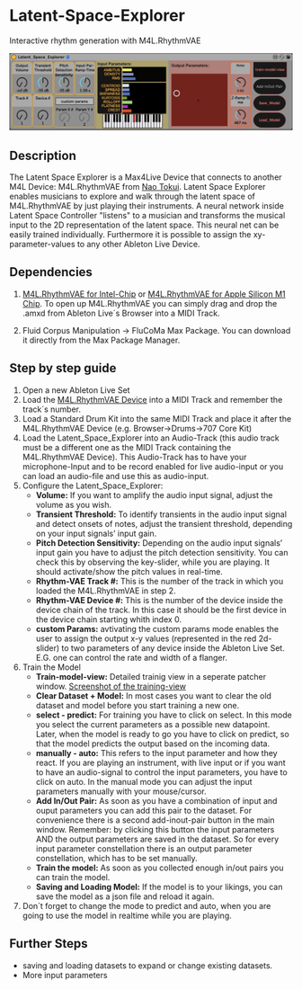 # Latent-Space-Explorer
Interactive rhythm generation with M4L.RhythmVAE

![Screenshot of the device](Pictures/Screenshot-LSE.png "Latent Space Explorer")


## Description
The Latent Space Explorer is a Max4Live Device that connects to another M4L Device: M4L.RhythmVAE from [Nao Tokui](https://github.com/naotokui "Nao Tokui GitHub"). Latent Space Explorer enables musicians to explore and walk through the latent space of M4L.RhythmVAE by just playing their instruments. A neural network inside Latent Space Controller "listens" to a musician and transforms the musical input to the 2D representation of the latent space. This neural net can be easily trained individually.
Furthermore it is possible to assign the xy-parameter-values to any other Ableton Live Device.

## Dependencies
1. [M4L.RhythmVAE for Intel-Chip](https://github.com/naotokui/RhythmVAE_M4L/tree/master/release "M4l.RhythmVAE for Intel Chip") or [M4L.RhythmVAE for Apple Silicon M1 Chip](https://github.com/naotokui/RhythmVAE_M4L/releases/tag/v0.73 "M4L.RhythmVAE for M1 Chip"). To open up M4L.RhythmVAE you can simply drag and drop the .amxd from Ableton Live´s Browser into a MIDI Track. 
  
2. Fluid Corpus Manipulation -> FluCoMa Max Package. You can download it directly from the Max Package Manager.

## Step by step guide

1. Open a new Ableton Live Set
2. Load the [M4L.RhythmVAE Device](##Dependencies "Goto Dependencies") into a MIDI Track and remember the track´s number.
3. Load a Standard Drum Kit into the same MIDI Track and place it after the M4L.RhythmVAE Device (e.g. Browser->Drums->707 Core Kit)
4. Load the Latent_Space_Explorer into an Audio-Track (this audio track must be a different one as the MIDI Track containing the M4L.RhythmVAE Device). This Audio-Track has to have    your microphone-Input and to be record enabled for live audio-input or you can load an audio-file and use this as audio-input.  
5. Configure the Latent_Space_Explorer:
    * __Volume:__ If you want to amplify the audio input signal, adjust the volume as you wish.
    * __Transient Threshold:__ To identify transients in the audio input signal and detect onsets of notes, adjust the transient threshold, depending on your input signals’ input gain.
    * __Pitch Detection Sensitivity:__ Depending on the audio input signals’ input gain you have to adjust the pitch detection sensitivity. You can check this by observing the key-slider, while you are playing. It should activate/show the pitch values in real-time.
    * __Rhythm-VAE Track #:__ This is the number of the track in which you loaded the M4L.RhythmVAE in step 2.
    * __Rhythm-VAE Device #:__ This is the number of the device inside the device chain of the track. In this case it should be the first device in the device chain starting whith index 0.
    * __custom Params:__ avtivating the custom params mode enables the user to assign the output x-y values (represented in the red 2d-slider) to two parameters of any device inside the Ableton Live Set. E.G. one can control the rate and width of a flanger.  
6. Train the Model
    * __Train-model-view:__ Detailed trainig view in a seperate patcher window.
   [Screenshot of the training-view](Pictures/Screenshot-DetailedTrainingView.png "Training View")
    * __Clear Dataset + Model:__ In most cases you want to clear the old dataset and model before you start training a new one.
    * __select - predict:__ For training you have to click on select. In this mode you select the current parameters as a possible new datapoint. Later, when the model is ready to go you have to click on predict, so that the model predicts the output based on the incoming data. 
    * __manually - auto:__ This refers to the input parameter and how they react. If you are playing an instrument, with live input or if you want to have an audio-signal to control the input parameters, you have to click on auto. In the manual mode you can adjust the input parameters manually with your mouse/cursor. 
    *  __Add In/Out Pair:__ As soon as you have a combination of input and ouput parameters you can add this pair to the dataset. For convenience there is a second add-inout-pair button in the main window. Remember: by clicking this button the input parameters AND the output parameters are saved in the dataset. So for every input parameter constellation there is an output parameter constellation, which has to be set manually. 
    *  __Train the model:__ As soon as you collected enough in/out pairs you can train the model.
    *  __Saving and Loading Model:__ If the model is to your likings, you can save the model as a json file and reload it again.
7. Don´t forget to change the mode to predict and auto, when you are going to use the model in realtime while you are playing.


## Further Steps
- saving and loading datasets to expand or change existing datasets.
- More input parameters
